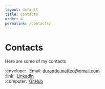 ```yaml
---
layout: default
title: Contacts
order: 4
permalink: /contacts/
---
```

# Contacts
Here are some of my contacts<br>
<ul style="list-style: none; padding-left: 0;">
    <li><span style="margin-right: 0.5em;">:envelope:</span> Email: <a href="mailto:durando.matteo@gmail.com">durando.matteo@gmail.com</a>
    </li>
    <li><span style="margin-right: 0.5em;">:link:</span><a href="https://www.linkedin.com/in/matteodurando">LinkedIn</a>
    </li>
    <li><span style="margin-right: 0.5em;">:computer:</span><a href="https://github.com/MatteoD00">GitHub</a>
    </li>
</ul>